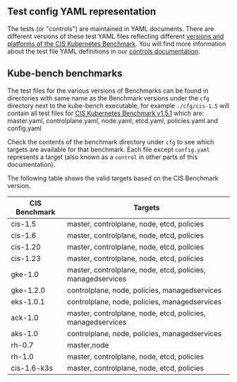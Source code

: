 ## Test config YAML representation

The tests (or "controls") are maintained in YAML documents. There are different versions of these test YAML files reflecting different [versions and platforms of the CIS Kubernetes Benchmark](./platforms.md). You will find more information about the test file YAML definitions in our [controls documentation](./controls.md).

## Kube-bench benchmarks

The test files for the various versions of Benchmarks can be found in directories
with same name as the Benchmark versions under the `cfg` directory next to the kube-bench executable, 
for example `./cfg/cis-1.5` will contain all test files for [CIS Kubernetes Benchmark v1.5.1](https://workbench.cisecurity.org/benchmarks/4892) which are:
master.yaml, controlplane.yaml, node.yaml, etcd.yaml, policies.yaml and config.yaml 

Check the contents of the benchmark directory under `cfg` to see which targets are available for that benchmark. Each file except `config.yaml` represents a target (also known as a `control` in other parts of this documentation). 

The following table shows the valid targets based on the CIS Benchmark version.

| CIS Benchmark | Targets                                                     |
|---------------|-------------------------------------------------------------|
| cis-1.5       | master, controlplane, node, etcd, policies                  |
| cis-1.6       | master, controlplane, node, etcd, policies                  |
| cis-1.20      | master, controlplane, node, etcd, policies                  |
| cis-1.23      | master, controlplane, node, etcd, policies                  |
| gke-1.0       | master, controlplane, node, etcd, policies, managedservices |
| gke-1.2.0     | controlplane, node, policies, managedservices               |
| eks-1.0.1     | controlplane, node, policies, managedservices               |
| ack-1.0       | master, controlplane, node, etcd, policies, managedservices |
| aks-1.0       | controlplane, node, policies, managedservices               |
| rh-0.7        | master,node                                                 |
| rh-1.0        | master, controlplane, node, etcd, policies                  |
| cis-1.6-k3s   | master, controlplane, node, etcd, policies                  |


